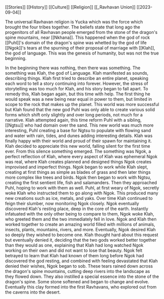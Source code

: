 [[Stories]]
[[History]]
[[Culture]]
[[Religion]]
[[_Ravhavan Union]]
[[2023-09-04]]

The universal Ravhavan religion is Yucka which was the force which brought the four tribes together. The beliefs state that long ago the progenitors of all Ravhavan people emerged from the stone of the dragon's spine mountains, near [[Nkhana]]. This happened when the god of rock [[Puhl]]'s domain of the dragon's spine was whetted by the god of life [[Ngok]]'s tears at the spurning of their proposal of marriage with [[Klah]], the god of language. This was the genesis of humanity, but was not the true beginning.

In the beginning there was nothing, then there was something. The something was Klah, the god of Language. Klah manifested as sounds, describing things. Klah first tried to describe an entire planet, speaking each word to tell a story continuing into forever. However, the stress of storytelling was too much for Klah, and his story began to fall apart. To remedy this, Klah began again, but this time with help. The first thing he would speak was a new being near equal in power to them, but limited in scope to the rock that makes up the planet. This world was more successful but Klah found that the new god Puhl was only able to create various solid forms which shift only slightly and over long periods, not much for a narrative. Klah attempted again, this time reform Puhl with a sibling, [[Ngtsu]] who had domain over the sand. This new world was much more interesting, Puhl creating a base for Ngtsu to populate with flowing sand and water with rain, tides, and dunes adding interesting details. Klah was finally happy with their world and proud of their spawn for maintaining it. Klah decided to appreciate this new world, falling silent for the first time ever. From this silence something emerged. The something was Ngok, a perfect reflection of Klah, where every aspect of Klah was ephemeral Ngok was real, where Klah creates planned and designed things Ngok creates improvised and imperfect things. Ngok began to work while Klah slept, creating at first things as simple as blades of grass and then later things more complex like trees and birds. Ngok then began to work with Ngtsu, creating the first sentient life, fish and salamanders. Then they approached Puhl, hoping to work with them as well. Puhl, at first weary of Ngok, secretly woke Klah who instructed them to go along with Ngok. This produced many new creations such as ice, metals, and yaks. Over time Klah continued to feign their slumber, now monitoring Ngok closely. Ngok eventually discovered Klah's resting place, deep in the core of the earth. Instantly infatuated with the only other being to compare to them, Ngok woke Klah, who greeted them and the two immediately fell in love. Ngok and Klah then worked together to create an amazing world filled with millions of animals, insects, plants, mountains, rivers, and more. Eventually, Ngok desired Klah so deeply they wished to become one. Klah thought hard about this request but eventually denied it, deciding that the two gods worked better together than they would as one, explaining that Klah had long watched Ngok working on their own and did not want to lose that beauty. Ngok felt betrayed to learn that Klah had known of them long before Ngok had discovered the god resting, and combined with feeling devastated that Klah denied their wishes, Ngok began to sob. These tears rained down across the dragon's spine mountains, cutting deep rivers into the landscape as they flowed down. They also instilled a special essence into the stone of the dragon's spine. Some stone softened and began to change and evolve. Eventually this clay formed into the first Ravhavans, who explored out from the caverns into the desert.